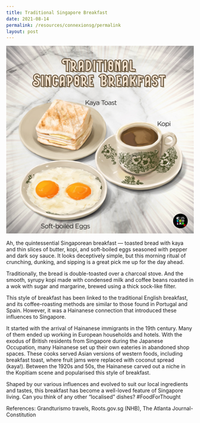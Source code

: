 ```yaml
---
title: Traditional Singapore Breakfast
date: 2021-08-14
permalink: /resources/connexionsg/permalink
layout: post
---
```


![Alt text for image on Isomer site](/images/Breakfast.jpeg)

Ah, the quintessential Singaporean breakfast — toasted bread with kaya and thin slices of butter, kopi, and soft-boiled eggs seasoned with pepper and dark soy sauce. It looks deceptively simple, but this morning ritual of crunching, dunking, and sipping is a great pick me up for the day ahead.

Traditionally, the bread is double-toasted over a charcoal stove. And the smooth, syrupy kopi made with condensed milk and coffee beans roasted in a wok with sugar and margarine, brewed using a thick sock-like filter.

This style of breakfast has been linked to the traditional English breakfast, and its coffee-roasting methods are similar to those found in Portugal and Spain. However, it was a Hainanese connection that introduced these influences to Singapore.

It started with the arrival of Hainanese immigrants in the 19th century. Many of them ended up working in European households and hotels. With the exodus of British residents from Singapore during the Japanese Occupation, many Hainanese set up their own eateries in abandoned shop spaces. These cooks served Asian versions of western foods, including breakfast toast, where fruit jams were replaced with coconut spread (kaya!). Between the 1920s and 50s, the Hainanese carved out a niche in the Kopitiam scene and popularised this style of breakfast.

Shaped by our various influences and evolved to suit our local ingredients and tastes, this breakfast has become a well-loved feature of Singapore living. Can you think of any other “localised” dishes? #FoodForThought

References: Grandturismo travels, Roots.gov.sg (NHB), The Atlanta Journal-Constitution